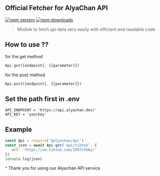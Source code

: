 ## Official Fetcher for AlyaChan API

[![npm version](https://img.shields.io/npm/v/@alyachan/api)](https://www.npmjs.com/package/@alyachan/api)
[![npm downloads](https://img.shields.io/npm/dm/@alyachan/api)](https://www.npmjs.com/package/@alyachan/api)

> Module to fetch api data very easily with efficient and readable code

## How to use ??

for the get method
```Javascript
Api.get([endpoint], {[parameter]})
```

for the post method
```Javascript
Api.post([endpoint], {[parameter]})
```

## Set the path first in .env
```
API_ENDPOINT = 'https://api.alyachan.dev/'
API_KEY = 'yourkey'
```

## Example
```Javascript
const Api = require('@alyachan/api')
const json = await Api.get('api/tiktok', {
   url: 'https://vm.tiktok.com/ZSR7c5G6y/'
})
console.log(json)
````

^ Thank you for using our Alyachan API service